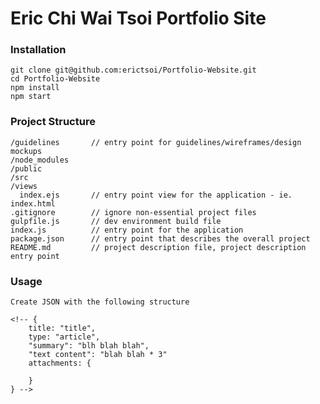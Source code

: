 # Eric Chi Wai Tsoi Portfolio Site

### Installation

    git clone git@github.com:erictsoi/Portfolio-Website.git
    cd Portfolio-Website
    npm install
    npm start


### Project Structure
    
    /guidelines       // entry point for guidelines/wireframes/design mockups
    /node_modules
    /public
    /src
    /views
      index.ejs       // entry point view for the application - ie. index.html
    .gitignore        // ignore non-essential project files
    gulpfile.js       // dev environment build file
    index.js          // entry point for the application
    package.json      // entry point that describes the overall project
    README.md         // project description file, project description entry point

### Usage 

    Create JSON with the following structure

    <!-- {
        title: "title",
        type: "article",
        "summary": "blh blah blah",
        "text content": "blah blah * 3"
        attachments: {
            
        }
    } -->
